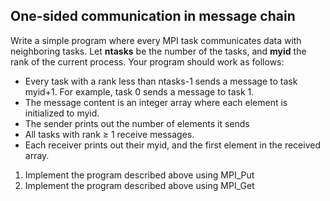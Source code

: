 ## One-sided communication in message chain

Write a simple program where every MPI task communicates data with neighboring
tasks. Let **ntasks** be the number of the tasks, and **myid** the rank of the 
current process. Your program should work as follows:

 - Every task with a rank less than ntasks-1 sends a message to task myid+1.
   For example, task 0 sends a message to task 1.
 - The message content is an integer array where each element is initialized to
   myid.
 - The sender prints out the number of elements it sends
 - All tasks with rank ≥ 1 receive messages.
 - Each receiver prints out their myid, and the first element in the received
   array.

 1. Implement the program described above using MPI_Put
 2. Implement the program described above using MPI_Get

